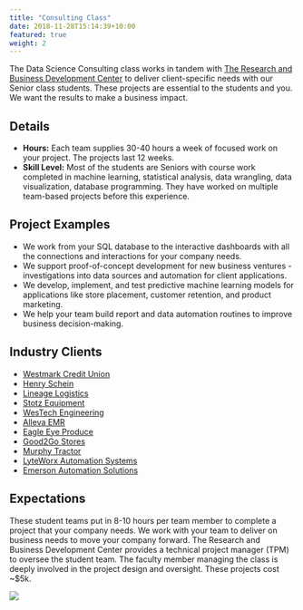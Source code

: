 ```yaml
---
title: "Consulting Class"
date: 2018-11-28T15:14:39+10:00
featured: true
weight: 2
---
```


The Data Science Consulting class works in tandem with [The Research and Business Development Center](https://www.rbdcenter.org/data-analytics/) to deliver client-specific needs with our Senior class students. These projects are essential to the students and you. We want the results to make a business impact.


## Details

- __Hours:__ Each team supplies 30-40 hours a week of focused work on your project.   The projects last 12 weeks.
- __Skill Level:__ Most of the students are Seniors with course work completed in machine learning, statistical analysis, data wrangling, data visualization, database programming. They have worked on multiple team-based projects before this experience.  

## Project Examples

- We work from your SQL database to the interactive dashboards with all the connections and interactions for your company needs.
- We support proof-of-concept development for new business ventures - investigations into data sources and automation for client applications.
- We develop, implement, and test predictive machine learning models for applications like store placement, customer retention, and product marketing.
- We help your team build report and data automation routines to improve business decision-making.  

## Industry Clients

- [Westmark Credit Union](https://www.westmark.org/index.shtml)
- [Henry Schein](https://www.henryschein.com/)
- [Lineage Logistics](https://www.lineagelogistics.com/)
- [Stotz Equipment](https://www.stotzequipment.com/)
- [WesTech Engineering](https://www.westech-inc.com/)
- [Alleva EMR](https://helloalleva.com/)
- [Eagle Eye Produce](https://www.eagleeyeproduce.com/)
- [Good2Go Stores](https://good2gostores.com/)
- [Murphy Tractor](https://www.murphytractor.com/)
- [LyteWorx Automation Systems](https://www.lyteworx.com/)
- [Emerson Automation Solutions](https://www.emerson.com/en-us)

## Expectations

These student teams put in 8-10 hours per team member to complete a project that your company needs. We work with your team to deliver on business needs to move your company forward. The Research and Business Development Center provides a technical project manager (TPM) to oversee the student team. The faculty member managing the class is deeply involved in the project design and oversight. These projects cost ~$5k. 

![](../../images/photos/Westmark_Consulting_team_fall2019.jpg)
